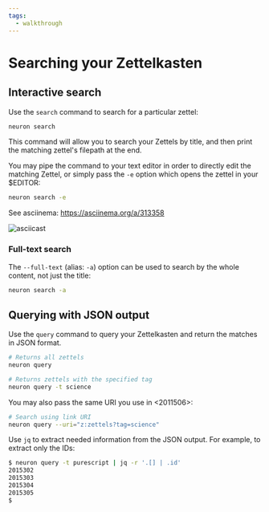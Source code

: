 ```yaml
---
tags:
  - walkthrough
---
```


# Searching your Zettelkasten

## Interactive search

Use the `search` command to search for a particular zettel:

```bash
neuron search
```

This command will allow you to search your Zettels by title, and then print the matching zettel's filepath at the end. 

You may pipe the command to your text editor in order to directly edit the matching Zettel, or simply pass the `-e` option which opens the zettel in your $EDITOR:

```bash
neuron search -e
```

See asciinema: <https://asciinema.org/a/313358>

![asciicast](https://asciinema.org/a/313358.png)

### Full-text search

The `--full-text` (alias: `-a`) option can be used to search by the whole content, not just the title:

```bash
neuron search -a
```

## Querying with JSON output

Use the `query` command to query your Zettelkasten and return the matches in JSON format. 

```bash
# Returns all zettels
neuron query
```

```bash
# Returns zettels with the specified tag
neuron query -t science
```

You may also pass the same URI you use in <2011506>:

```bash
# Search using link URI
neuron query --uri="z:zettels?tag=science"
```

Use `jq` to extract needed information from the JSON output. For example, to
extract only the IDs:

```bash
$ neuron query -t purescript | jq -r '.[] | .id'
2015302
2015303
2015304
2015305
$
```
